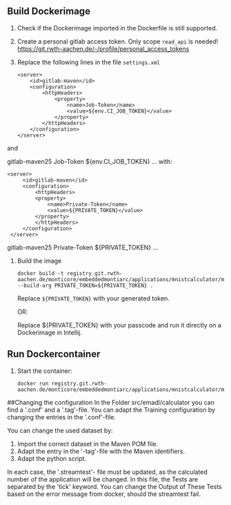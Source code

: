 ## Build Dockerimage

1. Check if the Dockerimage imported in the Dockerfile is still supported.

1. Create a personal gitlab access token. Only scope `read_api` is needed! https://git.rwth-aachen.de/-/profile/personal_access_tokens

1. Replace the following lines in the file `settings.xml`

   ```
   <server>
       <id>gitlab-maven</id>
       <configuration>
           <httpHeaders>
               <property>
                   <name>Job-Token</name>
                   <value>${env.CI_JOB_TOKEN}</value>
               </property>
           </httpHeaders>
       </configuration>
   </server>
   ```
  and 
 
   <server>
       <id>gitlab-maven25</id>
       <configuration>
           <httpHeaders>
               <property>
                   <name>Job-Token</name>
                   <value>${env.CI_JOB_TOKEN}</value>
               </property>
           </httpHeaders>
       </configuration>
   </server>
   ...
   with:

   ```
   <server>
        <id>gitlab-maven</id>
        <configuration>
            <httpHeaders>
            <property>
                <name>Private-Token</name>
                <value>${PRIVATE_TOKEN}</value>
            </property>
            </httpHeaders>
        </configuration>
    </server>
   ```
   <server>
       <id>gitlab-maven25</id>
       <configuration>
           <httpHeaders>
               <property>
                   <name>Private-Token</name>
                   <value>${PRIVATE_TOKEN}</value>
               </property>
           </httpHeaders>
       </configuration>
   </server>
   ...

1. Build the image

   ```
   docker build -t registry.git.rwth-aachen.de/monticore/embeddedmontiarc/applications/mnistcalculator/mxnet/run --build-arg PRIVATE_TOKEN=${PRIVATE_TOKEN} .
   ```

   Replace `${PRIVATE_TOKEN}` with your generated token.

   OR:

   Replace ${PRIVATE_TOKEN} with your passcode and run it directly on a Dockerimage in Intellij.

## Run Dockercontainer


1. Start the container:
   ```
   docker run registry.git.rwth-aachen.de/monticore/embeddedmontiarc/applications/mnistcalculator/mxnet/run
   ```


##Changing the configuration
In the Folder src/emadl/calculator you can find a '.conf' and a '.tag'-file.
You can adapt the Training configuration by changing the entries in the '.conf'-file.

You can change the used dataset by:

1. Import the correct dataset in the Maven POM file.
2. Adapt the entry in the '-tag'-file with the Maven identifiers.
3. Adapt the python script.

In each case, the '.streamtest'- file must be updated, as the calculated number of the application will be changed.
In this file, the Tests are separated by the 'tick' keyword. You can change the Output of These Tests based on the error
message from docker, should the streamtest fail.

